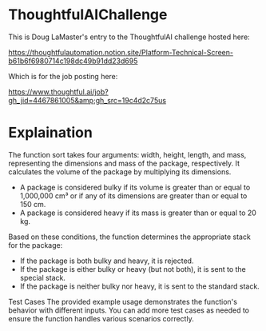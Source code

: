 # ThoughtfulAIChallenge

This is Doug LaMaster's entry to the ThoughtfulAI challenge hosted here:

https://thoughtfulautomation.notion.site/Platform-Technical-Screen-b61b6f6980714c198dc49b91dd23d695

Which is for the job posting here:

https://www.thoughtful.ai/job?gh_jid=4467861005&amp;gh_src=19c4d2c75us

# Explaination

The function sort takes four arguments: width, height, length, and mass, representing the dimensions and mass of the package, respectively.
It calculates the volume of the package by multiplying its dimensions.
 - A package is considered bulky if its volume is greater than or equal to 1,000,000 cm³ or if any of its dimensions are greater than or equal to 150 cm.
 - A package is considered heavy if its mass is greater than or equal to 20 kg.

Based on these conditions, the function determines the appropriate stack for the package:
 - If the package is both bulky and heavy, it is rejected.
 - If the package is either bulky or heavy (but not both), it is sent to the special stack.
 - If the package is neither bulky nor heavy, it is sent to the standard stack.

Test Cases
The provided example usage demonstrates the function's behavior with different inputs. You can add more test cases as needed to ensure the function handles various scenarios correctly.
